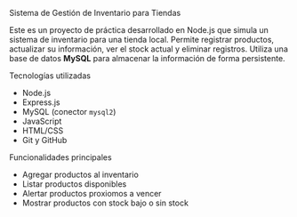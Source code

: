  Sistema de Gestión de Inventario para Tiendas

Este es un proyecto de práctica desarrollado en Node.js que simula un sistema de inventario para una tienda local. Permite registrar productos, actualizar su información, ver el stock actual y eliminar registros. Utiliza una base de datos **MySQL** para almacenar la información de forma persistente.


Tecnologías utilizadas

- Node.js
- Express.js
- MySQL (conector `mysql2`)
- JavaScript
- HTML/CSS
- Git y GitHub


Funcionalidades principales

- Agregar productos al inventario
- Listar productos disponibles
- Alertar productos proxiomos a vencer
- Mostrar productos con stock bajo o sin stock

